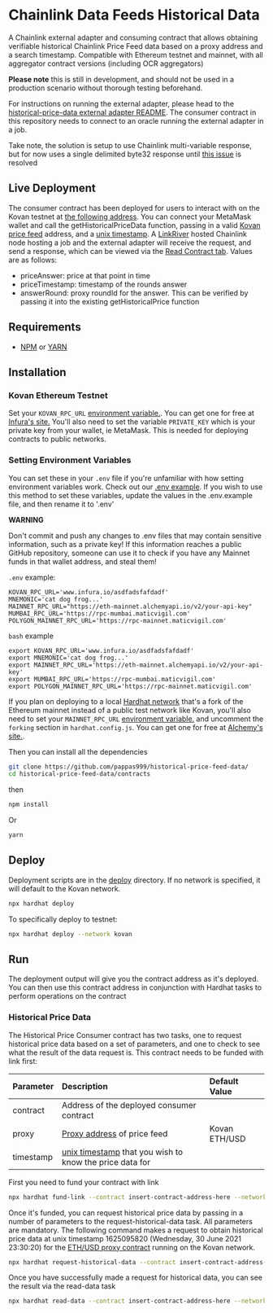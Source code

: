 # Chainlink Data Feeds Historical Data
 A Chainlink external adapter and consuming contract that allows obtaining verifiable historical Chainlink Price Feed data based on a proxy address and a search timestamp. Compatible with Ethereum testnet and mainnet, with all aggregator contract versions (including OCR aggregators)
 
 **Please note** this is still in development, and should not be used in a production scenario without thorough testing beforehand.

For instructions on running the external adapter, please head to the [historical-price-data external adapter README](https://github.com/pappas999/historical-price-feed-data/tree/main/src/historical-price-ea). The consumer contract in this repository needs to connect to an oracle running the external adapter in a job.

Take note, the solution is setup to use Chainlink multi-variable response, but for now uses a single delimited byte32 response until [this issue](https://github.com/smartcontractkit/chainlink/issues/4938) is resolved
 
## Live Deployment
The consumer contract has been deployed for users to interact with on the Kovan testnet at [the following address](https://kovan.etherscan.io/address/0x5660381b7621Cd2d4DD34866ae94fa9939b243bd#writeContract). You can connect your MetaMask wallet and call the getHistoricalPriceData function, passing in a valid [Kovan price feed](https://docs.chain.link/docs/ethereum-addresses/#Kovan%20Testnet) address, and a [unix timestamp](https://www.epochconverter.com/). A [LinkRiver](https://linkriver.io/) hosted Chainlink node hosting a job and the external adapter will receive the request, and send a response, which can be viewed via the [Read Contract tab](https://kovan.etherscan.io/address/0x836889aF31DeF5cfE35620F410648504FAb3F244#readContract). Values are as follows:
- priceAnswer: price at that point in time
- priceTimestamp: timestamp of the rounds answer
- answerRound: proxy roundId for the answer. This can be verified by passing it into the existing getHistoricalPrice function 



## Requirements

- [NPM](https://www.npmjs.com/) or [YARN](https://yarnpkg.com/)

## Installation

### Kovan Ethereum Testnet
Set your `KOVAN_RPC_URL` [environment variable.](https://www.twilio.com/blog/2017/01/how-to-set-environment-variables.html). You can get one for free at [Infura's site.](https://infura.io/) You'll also need to set the variable `PRIVATE_KEY` which is your private key from your wallet, ie MetaMask. This is needed for deploying contracts to public networks. 

### Setting Environment Variables
You can set these in your `.env` file if you're unfamiliar with how setting environment variables work. Check out our [.env example](https://github.com/smartcontractkit/hardhat-starter-kit/blob/main/.env.example). If you wish to use this method to set these variables, update the values in the .env.example file, and then rename it to '.env'

**WARNING** 

Don't commit and push any changes to .env files that may contain sensitive information, such as a private key! If this information reaches a public GitHub repository, someone can use it to check if you have any Mainnet funds in that wallet address, and steal them!

`.env` example:
```
KOVAN_RPC_URL='www.infura.io/asdfadsfafdadf'
MNEMONIC='cat dog frog...'
MAINNET_RPC_URL="https://eth-mainnet.alchemyapi.io/v2/your-api-key"
MUMBAI_RPC_URL='https://rpc-mumbai.maticvigil.com'
POLYGON_MAINNET_RPC_URL='https://rpc-mainnet.maticvigil.com'
```
`bash` example
```
export KOVAN_RPC_URL='www.infura.io/asdfadsfafdadf'
export MNEMONIC='cat dog frog...'
export MAINNET_RPC_URL='https://eth-mainnet.alchemyapi.io/v2/your-api-key'
export MUMBAI_RPC_URL='https://rpc-mumbai.maticvigil.com'
export POLYGON_MAINNET_RPC_URL='https://rpc-mainnet.maticvigil.com'
```

If you plan on deploying to a local [Hardhat network](https://hardhat.org/hardhat-network/) that's a fork of the Ethereum mainnet instead of a public test network like Kovan, you'll also need to set your `MAINNET_RPC_URL` [environment variable.](https://www.twilio.com/blog/2017/01/how-to-set-environment-variables.html) and uncomment the `forking` section in `hardhat.config.js`. You can get one for free at [Alchemy's site.](https://alchemyapi.io/).

Then you can install all the dependencies

```bash
git clone https://github.com/pappas999/historical-price-feed-data/
cd historical-price-feed-data/contracts
```
then

```bash
npm install
```

Or

```bash
yarn
```

## Deploy

Deployment scripts are in the [deploy](https://github.com/pappas999/historical-price-feed-data/tree/main/contracts/deploy) directory. If no network is specified, it will default to the Kovan network.

```bash
npx hardhat deploy
```

To specifically deploy to testnet:
```bash
npx hardhat deploy --network kovan
```

## Run

The deployment output will give you the contract address as it's deployed. You can then use this contract address in conjunction with Hardhat tasks to perform operations on the contract


### Historical Price Data
The Historical Price Consumer contract has two tasks, one to request historical price data based on a set of parameters, and one to check to see what the result of the data request is. This contract needs to be funded with link first:

| Parameter  | Description                                             | Default Value |
| ---------- | :------------------------------------------------------ | :------------ |
| contract   | Address of the deployed consumer contract               |               |
| proxy      | [Proxy address](https://docs.chain.link/docs/ethereum-addresses/) of price feed                            | Kovan ETH/USD |
| timestamp  | [unix timestamp](https://www.epochconverter.com/) that you wish to know the price data for |               |


First you need to fund your contract with link

```bash
npx hardhat fund-link --contract insert-contract-address-here --network network
```

Once it's funded, you can request historical price data by passing in a number of parameters to the request-historical-data task. All parameters are mandatory. The following command makes a request to obtain historical price data at unix timestamp 1625095820 (Wednesday, 30 June 2021 23:30:20) for the [ETH/USD proxy contract](https://kovan.etherscan.io/address/0x9326BFA02ADD2366b30bacB125260Af641031331) running on the Kovan network.

```bash
npx hardhat request-historical-data --contract insert-contract-address-here --proxy 0x9326BFA02ADD2366b30bacB125260Af641031331 --timestamp 1625095820  --network kovan
```

Once you have successfully made a request for historical data, you can see the result via the read-data task
```bash
npx hardhat read-data --contract insert-contract-address-here --network network
```



